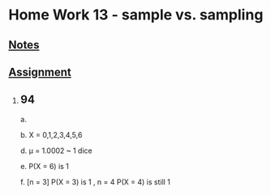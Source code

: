 # **Home Work 13 - sample vs. sampling**
## [**Notes**](/MATH18/CH3/CH3notes/teacher/CH7CLT2.md)
## [**Assignment**](../HW13/HWCLT2.pdf)

1. ## **94**
    
    a. 

    b. X = 0,1,2,3,4,5,6

    d. μ = 1.0002 ~ 1 dice

    e. P(X = 6) is 1
    
    f. [n = 3] P(X = 3) is 1 , n = 4 P(X = 4) is still 1